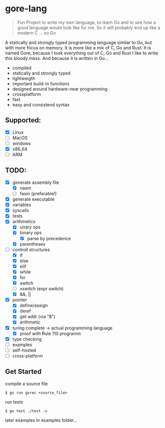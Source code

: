 # gore-lang

> Fun Project to write my own language, to learn Go and to see how a good language would look like for me. So it will probably end up like a modern C ... so Go

A statically and strongly typed programming language similar to Go, but with more focus on memory. It is more like a mix of C, Go and Rust.
It is named Gore, because I took everything out of C, Go and Rust I like to write this bloody mess.
And because it is written in Go...

* compiled
* statically and strongly typed
* lightweigth
* important build-in functions
* designed around hardware-near programming
* crossplatform
* fast
* easy and consistend syntax

## Supported:
* [x] Linux
* [ ] MacOS
* [ ] windows
* [x] x86_64
* [ ] ARM

## TODO:
* [x] generate assembly file
  * [x] nasm
  * [ ] fasm (preferable!)
* [x] generate executable
* [x] variables
* [x] syscalls
* [x] tests
* [x] arithmetics
  * [x] unary ops
  * [x] binary ops
    * [x] parse by precedence
  * [x] parentheses
* [ ] controll structures
  * [x] if
  * [x] else
  * [x] elif
  * [x] while
  * [x] for
  * [x] switch
  * [ ] xswitch (expr switch)
  * [x] &&, ||
* [x] pointer
  * [x] define/assign
  * [x] deref
  * [x] get addr (via "&")
  * [x] arithmetic
* [x] turing complete -> actual programming language
  * [x] proof with Rule 110 programm
* [x] type checking
* [ ] examples
* [ ] self-hosted
* [ ] cross-platform

## Get Started

compile a source file
```console
$ go run gorec <source_file>
```
run tests
```console
$ go test ./test -v
```

later examples in examples folder...

